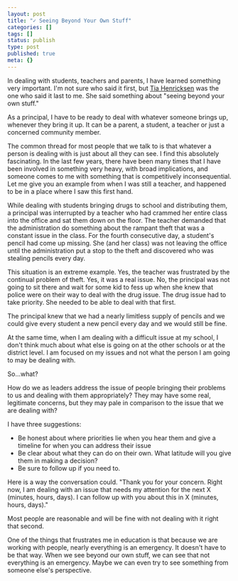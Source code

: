 ```yaml
---
layout: post
title: "✓ Seeing Beyond Your Own Stuff"
categories: []
tags: []
status: publish
type: post
published: true
meta: {}
---
```


In dealing with students, teachers and parents, I have learned something very important. I'm not sure who said it first, but 
[Tia Henricksen](https://twitter.com/tiahenriksen) was the one who said it last to me. She said something about "seeing beyond your own stuff."


As a principal, I have to be ready to deal with whatever someone brings up, whenever they bring it up. It can be a parent, a student, a teacher or just a concerned community member.


The common thread for most people that we talk to is that whatever a person is dealing with is just about all they can see. I find this absolutely fascinating. In the last few years, there have been many times that I have been involved in something very heavy, with broad implications, and someone comes to me with something that is competitively inconsequential. Let me give you an example from when I was still a teacher, and happened to be in a place where I saw this first hand.


While dealing with students bringing drugs to school and distributing them, a principal was interrupted by a teacher who had crammed her entire class into the office and sat them down on the floor. The teacher demanded that the administration do something about the rampant theft that was a constant issue in the class. For the fourth consecutive day, a student's pencil had come up missing. She (and her class) was not leaving the office until the administration put a stop to the theft and discovered who was stealing pencils every day.


This situation is an extreme example. Yes, the teacher was frustrated by the continual problem of theft. Yes, it was a real issue. No, the principal was not going to sit there and wait for some kid to fess up when she knew that police were on their way to deal with the drug issue. The drug issue had to take priority. She needed to be able to deal with that first.


The principal knew that we had a nearly limitless supply of pencils and we could give every student a new pencil every day and we would still be fine.


At the same time, when I am dealing with a difficult issue at my school, I don't think much about what else is going on at the other schools or at the district level. I am focused on my issues and not what the person I am going to may be dealing with.


So…what?


How do we as leaders address the issue of people bringing their problems to us and dealing with them appropriately? They may have some real, legitimate concerns, but they may pale in comparison to the issue that we are dealing with?


I have three suggestions:
* Be honest about where priorities lie when you hear them and give a timeline for when you can address their issue
* Be clear about what they can do on their own. What latitude will you give them in making a decision? 
* Be sure to follow up if you need to.


Here is a way the conversation could. "Thank you for your concern. Right now, I am dealing with an issue that needs my attention for the next X (minutes, hours, days). I can follow up with you about this in X (minutes, hours, days)."


Most people are reasonable and will be fine with not dealing with it right that second.


One of the things that frustrates me in education is that because we are working with people, nearly everything is an emergency. It doesn't have to be that way. When we see beyond our own stuff, we can see that not everything is an emergency. Maybe we can even try to see something from someone else's perspective.
